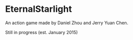 EternalStarlight
================
An action game made by Daniel Zhou and Jerry Yuan Chen.

Still in progress (est. January 2015)
